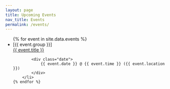 ```yaml
---
layout: page
title: Upcoming Events
nav_title: Events
permalink: /events/
---
```


<ul class="list events-list">
    {% for event in site.data.events %}
        <li>
            <div class="title">
                <span class="group">[{{ event.group }}]</span><br>
                <a href="{{ event.details_url }}" target="_blank">{{ event.title }}</a>
            </div>

            <div class="date">
                {{ event.date }} @ {{ event.time }} ({{ event.location }})
            </div>
        </li>
    {% endfor %}
</ul>
